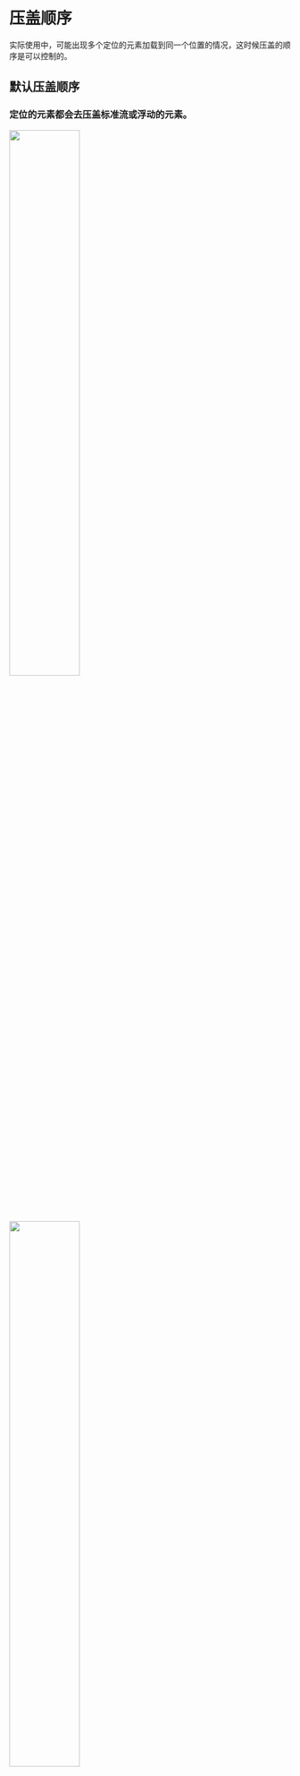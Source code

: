 # 压盖顺序

实际使用中，可能出现多个定位的元素加载到同一个位置的情况，这时候压盖的顺序是可以控制的。

## 默认压盖顺序

### 定位的元素都会去压盖标准流或浮动的元素。

<img src="/images/css/103.png" style="width: 50%; display: block; margin: 0 ;">
<img src="/images/css/104.png" style="width: 50%; display: block; margin: 0 ;">
<img src="/images/css/105.png" style="width: 50%; display: block; margin: 0 ;">


::: details 情况1：

```css
    <style>
    * {
        padding: 0;
        margin: 0;
      }
      .box1 {
        float: left;
        width: 200px;
        height: 200px;
        background-color: skyblue;
      }
      .box2 {
        width: 150px;
        height: 150px;
        position: relative;
        background-color: pink;
      }
    </style>
    <div class="box1"></div>
    <div class="box2"></div>
```
:::


::: details 情况2：

```css
      * {
        padding: 0;
        margin: 0;
      }
      .box1 {
        float: left;
        width: 200px;
        height: 200px;
        background-color: skyblue;
      }
      .box2 {
        position: relative;
        top: -200px;
        width: 150px;
        height: 150px;
        background-color: pink;
      }
      .box3 {
        position: absolute;
        top: 0;
        left: 0;
        width: 100px;
        height: 100px;
        background-color: yellowgreen;
      }
      .box4 {
        position: fixed;
        top: 0;
        left: 0;
        width: 50px;
        height: 50px;
        background-color: gold;
      }
    </style>
    <div class="box1"></div>
    <!-- <div class="box2"></div> -->
    <div class="box3"></div>
    <!-- <div class="box4"></div> -->
```

:::


::: details 情况3：
```css
    <style>
      * {
        padding: 0;
        margin: 0;
      }
      .box1 {
        float: left;
        width: 200px;
        height: 200px;
        background-color: skyblue;
      }
      .box2 {
        position: relative;
        top: -200px;
        width: 150px;
        height: 150px;
        background-color: pink;
      }
      .box3 {
        position: absolute;
        top: 0;
        left: 0;
        width: 100px;
        height: 100px;
        background-color: yellowgreen;
      }
      .box4 {
        position: fixed;
        top: 0;
        left: 0;
        width: 50px;
        height: 50px;
        background-color: gold;
      }
    </style>
  </head>
  <body>
    <div class="box1"></div>
    <!-- <div class="box2"></div> -->
    <!-- <div class="box3"></div> -->
    <div class="box4"></div>
```
::: 
### 如果都是定位的元素，在HTML中后写的定位压盖先写的定位。

因此，书写代码时，需要注意压盖效果，必须合理设置HTML书写顺序。
<img src="/images/css/106.png" style="width: 50%; display: block; margin: 0 ;">
::: details
```css
    <style>
      * {
        padding: 0;
        margin: 0;
      }
      .box1 {
        float: left;
        width: 200px;
        height: 200px;
        background-color: skyblue;
      }
      .box2 {
        position: relative;
        /* top: -200px; */
        width: 150px;
        height: 150px;
        background-color: pink;
      }
      .box3 {
        position: absolute;
        top: 0;
        left: 0;
        width: 100px;
        height: 100px;
        background-color: yellowgreen;
      }
      .box4 {
        position: fixed;
        top: 0;
        left: 0;
        width: 50px;
        height: 50px;
        background-color: gold;
      }
    </style>
    <div class="box1"></div>
    <div class="box2"></div>
    <div class="box3"></div>
    <div class="box4"></div>
```
:::

## 自定义压盖顺序
如果想更改定位的元素的压盖顺序，可以设置一个 z-­index 属性。

属性值：数字。

### ①属性值大的会压盖属性值小的，设置z­-index属性的会压盖没有设置的。
<img src="/images/css/107.png" style="width: 50%; display: block; margin: 0 ;">

:::details
```css
    <style>
      * {
        padding: 0;
        margin: 0;
      }
      .box1 {
        float: left;
        width: 200px;
        height: 200px;
        background-color: skyblue;
      }
      .box2 {
        position: relative;
        /* top: -200px; */
        width: 150px;
        height: 150px;
        background-color: pink;
        z-index: 20;
      }
      .box3 {
        position: absolute;
        top: 0;
        left: 0;
        width: 100px;
        height: 100px;
        background-color: yellowgreen;
        z-index: 3;

      }
      .box4 {
        position: fixed;
        top: 0;
        left: 0;
        width: 50px;
        height: 50px;
        background-color: gold;
        z-index: 3;
      }
    </style>
    <div class="box1"></div>
    <div class="box2"></div>
    <div class="box3"></div>
    <div class="box4"></div>
```
:::

### ②如果属性值相同，比较HTML书写顺序，后写的压盖先写的。
<img src="/images/css/108.png" style="width: 50%; display: block; margin: 0 ;">

:::details
```html
    <style>
      * {
        padding: 0;
        margin: 0;
      }
      .box1 {
        float: left;
        width: 200px;
        height: 200px;
        background-color: skyblue;
      }
      .box2 {
        position: relative;
        /* top: -200px; */
        width: 150px;
        height: 150px;
        background-color: pink;
        /* z-index: 20; */
      }
      .box3 {
        position: absolute;
        top: 0;
        left: 0;
        width: 100px;
        height: 100px;
        background-color: yellowgreen;
        z-index: 3;

      }
      .box4 {
        position: fixed;
        top: 0;
        left: 0;
        width: 50px;
        height: 50px;
        background-color: gold;
        z-index: 3;
      }
    </style>
  <body>
    <div class="box1"></div>
    <div class="box2"></div>
    <div class="box3"></div>
    <div class="box4"></div>
  </body>
```
:::

### ③z­index属性只能设置给定位的元素才会生效，如果给没有定位的元素设置，不会生效。

### ④父子盒模型中，如果父子盒子都进行了定位，与其他的父子级有压盖的部分：

父级盒子：如果不设置z­index，后写的压盖先写的；如果设置了z­index，值大的压盖值小的。
<img src="/images/css/109.png" style="width: 50%; display: block; margin: 0 ;">


:::details
```css{13,30}
    <style>
      * {
        padding: 0;
        margin: 0;
      }
      .father {
        position: absolute;
        top: 0;
        left: 0;
        width: 200px;
        height: 200px;
        border: 10px solid red;
        z-index: 2;
      }
      .son {
        position: absolute;
        top: 0;
        left: 0;
        width: 150px;
        height: 150px;
        background-color: pink;
      }
      .fuqin {
        position: absolute;
        top: 0;
        left: 0;
        width: 200px;
        height: 200px;
        border: 10px solid yellowgreen;
        z-index: 1;
      }
      .erzi {
        position: absolute;
        top: 0;
        left: 0;
        width: 150px;
        height: 150px;
        background-color: skyblue;
      }
    </style>
  </head>
  <body>
    <div class="father">
      <div class="son">
      </div>
    </div>
    <div class="fuqin">
      <div class="erzi">
      </div>
    </div>
```
:::

- 子级盒子：如果父级没有设置z­index属性，子级z­index大的会压盖小的；
<img src="/images/css/110.png" style="width: 50%; display: block; margin: 0 ;">

:::details
```css{22,40}
    <style>
      * {
        padding: 0;
        margin: 0;
      }
      .father {
        position: absolute;
        top: 0;
        left: 0;
        width: 200px;
        height: 200px;
        border: 10px solid red;
        /* z-index: 2; */
      }
      .son {
        position: absolute;
        top: 0;
        left: 0;
        width: 150px;
        height: 150px;
        background-color: pink;
        z-index: 10;
      }
      .fuqin {
        position: absolute;
        top: 0;
        left: 0;
        width: 200px;
        height: 200px;
        border: 10px solid yellowgreen;
        /* z-index: 1; */
      }
      .erzi {
        position: absolute;
        top: 0;
        left: 0;
        width: 150px;
        height: 150px;
        background-color: skyblue;
        z-index: 5;
      }
    </style>
  </head>
  <body>
    <div class="father">
      <div class="son">
      </div>
    </div>
    <div class="fuqin">
      <div class="erzi">
      </div>
    </div>
```
:::
- 如果父级设置了z­index值，无论子级值是多少，都是父级的值大的子级压盖父级值小的子级，俗称“从父效应”。
<img src="/images/css/111.png" style="width: 50%; display: block; margin: 0 ;">


:::details
```css{13,22,31,40}
    <style>
      * {
        padding: 0;
        margin: 0;
      }
      .father {
        position: absolute;
        top: 0;
        left: 0;
        width: 200px;
        height: 200px;
        border: 10px solid red;
        z-index: 10;
      }
      .son {
        position: absolute;
        top: 0;
        left: 0;
        width: 150px;
        height: 150px;
        background-color: pink;
        z-index: 20;
      }
      .fuqin {
        position: absolute;
        top: 0;
        left: 0;
        width: 200px;
        height: 200px;
        border: 10px solid yellowgreen;
        z-index: 15;
      }
      .erzi {
        position: absolute;
        top: 0;
        left: 0;
        width: 150px;
        height: 150px;
        background-color: skyblue;
        z-index: 21;
      }
    </style>
  </head>
  <body>
    <div class="father">
      <div class="son">
      </div>
    </div>
    <div class="fuqin">
      <div class="erzi">
      </div>
    </div>
```
:::

案例：轮播图静态结构。